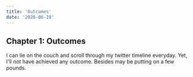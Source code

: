```yaml
---
title: 'Outcomes'
date: '2020-06-19'
---
```

Chapter 1: Outcomes
---

I can lie on the couch and scroll through my twitter timeline everyday. Yet, I'll not have achieved any outcome. Besides may be putting on a few pounds.
